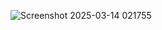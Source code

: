 ![Screenshot 2025-03-14 021755](https://github.com/user-attachments/assets/42194c75-b8e4-43be-b6fb-1463c3db7bdb)
